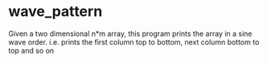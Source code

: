 # wave_pattern
Given a two dimensional n*m array, this program prints the array in a sine wave order. i.e. prints the first column top to bottom, next column bottom to top and so on
